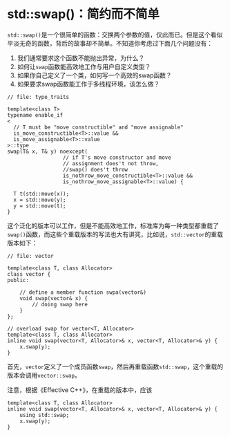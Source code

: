 # std::swap()：简约而不简单


`std::swap()`是一个很简单的函数：交换两个参数的值，仅此而已。但是这个看似平淡无奇的函数，背后的故事却不简单。不知道你考虑过下面几个问题没有：

1. 我们通常要求这个函数不能抛出异常，为什么？
2. 如何让`swap`函数能高效地工作与用户自定义类型？
3. 如果你自己定义了一个类，如何写一个高效的swap函数？
4. 如果要求swap函数能工作于多线程环境，该怎么做？

```
// file: type_traits

template<class T>
typename enable_if
<
  // T must be "move constructible" and "move assignable"
  is_move_constructible<T>::value &&
  is_move_assignable<T>::value
>::type
swap(T& x, T& y) noexcept( 
                  // if T's move constructor and move
                  // assignment does't not throw, 
                  //swap() does't throw
                  is_nothrow_move_constructible<T>::value && 
                  is_nothrow_move_assignable<T>::value) {
                  
  T t(std::move(x));
  x = std::move(y);
  y = std::move(t);
}
```

这个泛化的版本可以工作，但是不能高效地工作，标准库为每一种类型都重载了`swap()`函数，而这些个重载版本的写法也大有讲究，比如说，`std::vector`的重载版本如下：

```
// file: vector

template<class T, class Allocator>
class vector {
public:

    // define a member function swpa(vector&)
    void swap(vector& x) {
        // doing swap here 
    }    
};

// overload swap for vector<T, Allocator>
template<class T, class Allocator>
inline void swap(vector<T, Allocator>& x, vector<T, Allocator>& y) {
    x.swap(y);
}
```

首先，`vector`定义了一个成员函数`swap`，然后再重载函数`std::swap`，这个重载的版本会调用`vector::swap`。

注意，根据《Effective C++》，在重载的版本中，应该

```
template<class T, class Allocator>
inline void swap(vector<T, Allocator>& x, vector<T, Allocator>& y) {
    using std::swap;
    x.swap(y);
}
```
